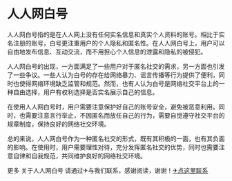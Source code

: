 # 人人网白号

人人网白号指的是在人人网上没有任何实名信息和真实个人资料的账号。相比于实名注册的账号，白号更注重用户的个人隐私和匿名性。在人人网白号上，用户可以自由地发布信息、互动交流，而不用担心个人信息的泄露和隐私的被侵犯。

人人网白号的出现，一方面满足了一些用户对于匿名社交的需求，另一方面也引发了一些争议。一些人认为白号的存在给网络暴力、谣言传播等行为提供了便利，同时也使得网络环境缺乏监管和规范。然而，也有人认为白号是网络社交平台上的一种自由选择，用户有权利选择是否实名展示自己的信息。

在使用人人网白号时，用户需要注意保护好自己的账号安全，避免被恶意利用。同时，也需要注意言行举止，不因匿名而放任自己的行为，需要自觉遵守社交平台的规章制度，保持良好的网络社交环境。

总的来说，人人网白号作为一种匿名社交的形式，既有其积极的一面，也有其负面的影响。在使用时，用户需要理性对待，充分发挥匿名社交的优势，同时也需要注意自律和自我规范，共同维护良好的网络社交环境。

更多 关于人人网白号 请通过✈与我们联系，感谢阅读，谢谢！[✈点这里联系](https://ss.k02.cc)